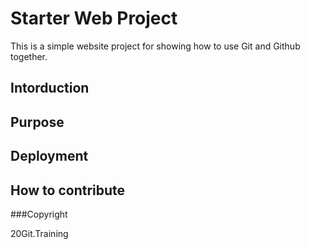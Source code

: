 # Starter Web Project

This is a simple website project for showing how to use Git and Github together.

## Intorduction

## Purpose

## Deployment

## How to contribute


###Copyright

20Git.Training